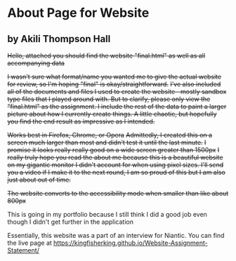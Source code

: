# About Page for Website

## by Akili Thompson Hall

~~Hello, attached you should find the website "final.html" as well as all accompanying data~~

~~I wasn't sure what format/name you wanted me to give the actual website for review, so I'm hoping "final" is okay/straightforward.~~
~~I've also included all of the documents and files I used to create the website--mostly sandbox type files that I played around with. But to clarify, please only view the "final.html" as the assignment. I include the rest of the data to paint a larger picture about how I currently create things. A little chaotic, but hopefully you find the end result as impressive as I intended.~~

~~Works best in Firefox, Chrome, or Opera~~
~~Admittedly, I created this on a screen much larger than most and didn't test it until the last minute.~~ 
~~I promise it looks really really good on a wide screen greater than 1500px~~
~~I really truly hope you read the about me because this is a beautiful website on my gigantic monitor I didn't account for when using pixel sizes. I'll send you a video if I make it to the next round, I am so proud of this but I am also just about out of time.~~

~~The website converts to the accessibility mode when smaller than like about 800px~~

This is going in my portfolio because I still think I did a good job even though I didn't get further in the application

Essentially, this website was a part of an interview for Niantic. You can find the live page at https://kingfisherking.github.io/Website-Assignment-Statement/
